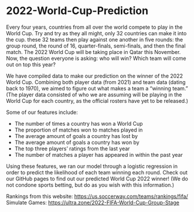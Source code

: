 # 2022-World-Cup-Prediction

Every four years, countries from all over the world compete to play in the World Cup. Try and try as they all might, only 32 countries can make it into the cup. these 32 teams then play against one another in five rounds: the group round, the round of 16, quarter-finals, semi-finals, and then the final match. 
The 2022 World Cup will be taking place in Qatar this November. Now, the question everyone is asking: who will win? Which team will come out on top this year? 

We have compiled data to make our prediction on the winner of the 2022 World Cup. Combining both player data (from 2021) and team data (dating back to 1970), we aimed to figure out what makes a team a “winning team.” (The player data consisted of who we are assuming will be playing in the World Cup for each country, as the official rosters have yet to be released.)

Some of our features include: 
- The number of times a country has won a World Cup
- The proportion of matches won to matches played in 
- The average amount of goals a country has lost by
- The average amount of goals a country has won by
- The top three players’ ratings from the last year
- The number of matches a player has appeared in within the past year

Using these features, we ran our model through a logistic regression in order to predict the likelihood of each team winning each round. Check out our GitHub pages to find out our predicted World Cup 2022 winner! (We do not condone sports betting, but do as you wish with this information.)

Rankings from this website: https://us.soccerway.com/teams/rankings/fifa/
Simulate Games: https://ultra.zone/2022-FIFA-World-Cup-Group-Stage
